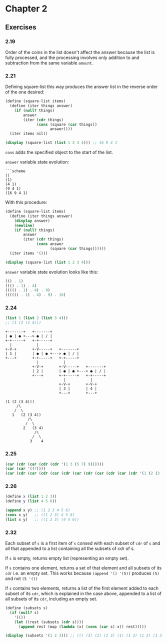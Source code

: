 # Chapter 2

## Exercises

### 2.19

Order of the coins in the list doesn't affect the answer
because the list is fully processed, and the processing involves
only addition to and subtraction from the same variable `amount`.

### 2.21
Defining square-list this way produces the
answer list in the reverse order of the one desired:
```scheme
(define (square-list items)
  (define (iter things answer)
    (if (null? things)
        answer
        (iter (cdr things)
              (cons (square (car things))
                    answer))))
  (iter items nil))

(display (square-list (list 1 2 3 4))) ;; 16 9 4 1
```
`cons` adds the specified object to the start of the list.

`answer` variable state evolution:
```
```scheme
()
(1)
(4 1)
(9 4 1)
(16 9 4 1)
```

With this procedure:
```scheme
(define (square-list items)
  (define (iter things answer)
    (display answer)
    (newline)
    (if (null? things)
        answer
        (iter (cdr things)
              (cons answer
                    (square (car things))))))
  (iter items '()))

(display (square-list (list 1 2 3 4)))
```

`answer` variable state evolution looks like this:
```scheme
(() . 1)
((() . 1) . 4)
(((() . 1) . 4) . 9)
((((() . 1) . 4) . 9) . 16)
```

### 2.24
```scheme
(list 1 (list 2 (list 3 4)))
;; (1 (2 (3 4)))
```
```
+-------+   +-------+
| ● | ● +---> ● | / |
+-+-----+   +-+-----+
  |           |
+-V-+       +-V-----+   +-------+
| 1 |       | ● | ● +---> ● | / |
+---+       +-+-----+   +-+-----+
              |           |
            +-V-+       +-V-----+   +-------+
            | 2 |       | ● | ● +---> ● | / |
            +---+       +-+-----+   +-+-----+
                          |           |
                        +-V-+       +-V-+
                        | 3 |       | 4 |
                        +---+       +---+
```
```
(1 (2 (3 4)))
     /\
    /  \
   1   (2 (3 4))
          /\
         /  \
        2   (3 4)
             /\
            /  \
           3    4
```

### 2.25
```scheme
(car (cdr (car (cdr (cdr '(1 3 (5 7) 9))))))
(car (car '((7))))
(car (cdr (car (cdr (car (cdr (car (cdr (car (cdr (car (cdr '(1 (2 (3 (4 (5 (6 7))))))))))))))))))
```

### 2.26
```scheme
(define x (list 1 2 3))
(define y (list 4 5 6))

(append x y) ;; (1 2 3 4 5 6)
(cons x y)   ;; ((1 2 3) 4 5 6)
(list x y)   ;; ((1 2 3) (4 5 6))
```

### 2.32

Each subset of `s` is a first item of `s` consed with each subset of `cdr` of `s` and all that appended to a list containing
all the subsets of cdr of s.

If `s` is empty, returns empty list (representing an empty set).

If `s` contains one element, returns a set of that element and all subsets of its `cdr` i.e. an empty set.
This works because `(append '() '(5))` produces `(5)` and not `(5 '())`

If `s` contains two elements, returns a list of the first element added to each subset of its `cdr`, which is explained in the case above, appended to a list of all subsets of its `cdr`, including an empty set.
```scheme
(define (subsets s)
  (if (null? s)
    '(())
    (let ((rest (subsets (cdr s))))
      (append rest (map (lambda (x) (cons (car s) x)) rest)))))

(display (subsets '(1 2 3))) ;; (() (3) (2) (2 3) (1) (1 3) (1 2) (1 2 3))
```

